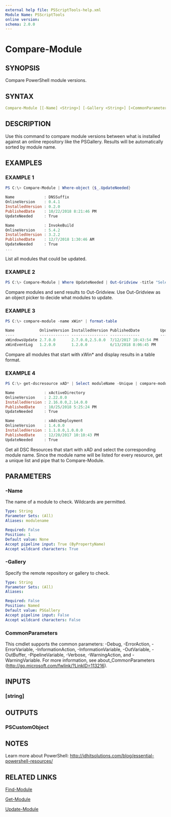 ```yaml
---
external help file: PSScriptTools-help.xml
Module Name: PSScriptTools
online version:
schema: 2.0.0
---
```


# Compare-Module

## SYNOPSIS

Compare PowerShell module versions.

## SYNTAX

```yaml
Compare-Module [[-Name] <String>] [-Gallery <String>] [<CommonParameters>]
```

## DESCRIPTION

Use this command to compare module versions between what is installed against an online repository like the PSGallery. Results will be automatically sorted by module name.

## EXAMPLES

### EXAMPLE 1

```powershell
PS C:\> Compare-Module | Where-object {$_.UpdateNeeded}

Name             : DNSSuffix
OnlineVersion    : 0.4.1
InstalledVersion : 0.2.0
PublishedDate    : 10/22/2018 8:21:46 PM
UpdateNeeded     : True

Name             : InvokeBuild
OnlineVersion    : 5.4.2
InstalledVersion : 3.2.2
PublishedDate    : 12/7/2018 1:30:46 AM
UpdateNeeded     : True
...
```

List all modules that could be updated.

### EXAMPLE 2

```powershell
PS C:\> Compare-Module | Where UpdateNeeded | Out-Gridview -title "Select modules to update" -outputMode multiple | Foreach { Update-Module $_.name }
```

Compare modules and send results to Out-Gridview. Use Out-Gridview as an object picker to decide what modules to update.

### EXAMPLE 3

```powershell
PS C:\> compare-module -name xWin* | format-table

Name           OnlineVersion InstalledVersion PublishedDate         UpdateNeeded
----           ------------- ---------------- -------------         ------------
xWindowsUpdate 2.7.0.0       2.7.0.0,2.5.0.0  7/12/2017 10:43:54 PM        False
xWinEventLog   1.2.0.0       1.2.0.0          6/13/2018 8:06:45 PM         False
```

Compare all modules that start with xWin* and display results in a table format.

### EXAMPLE 4

```powershell
PS C:\> get-dscresource xAD* | Select moduleName -Unique | compare-module

Name             : xActiveDirectory
OnlineVersion    : 2.22.0.0
InstalledVersion : 2.16.0.0,2.14.0.0
PublishedDate    : 10/25/2018 5:25:24 PM
UpdateNeeded     : True

Name             : xAdcsDeployment
OnlineVersion    : 1.4.0.0
InstalledVersion : 1.1.0.0,1.0.0.0
PublishedDate    : 12/20/2017 10:10:43 PM
UpdateNeeded     : True
```

Get all DSC Resources that start with xAD and select the corresponding module name. Since the module name will be listed for every resource, get a unique list and pipe that to Compare-Module.

## PARAMETERS

### -Name

The name of a module to check. Wildcards are permitted.

```yaml
Type: String
Parameter Sets: (All)
Aliases: modulename

Required: False
Position: 1
Default value: None
Accept pipeline input: True (ByPropertyName)
Accept wildcard characters: True
```

### -Gallery

Specify the remote repository or gallery to check.

```yaml
Type: String
Parameter Sets: (All)
Aliases:

Required: False
Position: Named
Default value: PSGallery
Accept pipeline input: False
Accept wildcard characters: False
```

### CommonParameters

This cmdlet supports the common parameters: -Debug, -ErrorAction, -ErrorVariable, -InformationAction, -InformationVariable, -OutVariable, -OutBuffer, -PipelineVariable, -Verbose, -WarningAction, and -WarningVariable.
For more information, see about_CommonParameters (http://go.microsoft.com/fwlink/?LinkID=113216).

## INPUTS

### [string]

## OUTPUTS

### PSCustomObject

## NOTES

Learn more about PowerShell: http://jdhitsolutions.com/blog/essential-powershell-resources/

## RELATED LINKS

[Find-Module]()

[Get-Module]()

[Update-Module]()